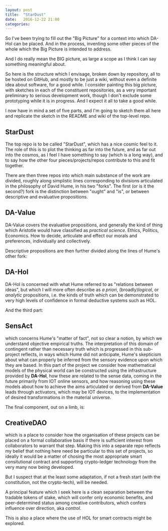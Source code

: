 ```yaml
---
layout: post
title:  "StarDust"
date:   2016-12-22 21:00
categories: 
---
```



So I've been trying to fill out the "Big Picture" for a context into which DA-Hol can be placed.
And in the process, inventing some other pieces of the whole which the Big Picture is intended to address.

And I do really mean the BIG picture, as large a scope as I think I can say something meaningful about.

So here is the structure which I envisage, broken down by repository, all to be hosted on GitHub, and mostly to be just a wiki, without even a definite idea about software, for a good while.
I consider painting this big picture, with sketches in each of the constituent repositories, as a very important preliminary to serious development work, though I don't exclude some prototyping while it is in progress.
And I expect it all to take a good while.

I now have in mind a set of five parts, and I'm going to sketch them all here and replicate the sketch in the README and wiki of the top-level repo.

## StarDust

The top repo is to be called "StarDust", which has a nice cosmic feel to it.
The role of this is to plot the thinking as far into the future, and as far out into the cosmos, as I feel I have something to say (which is a long way), and to say how the other four pieces/projects/repos contribute to this and fit together.

There are then three repos into which main substance of the work are divided, roughly along simplistic lines corresponding to divisions articulated in the philosophy of David Hume, in his two "forks".
The first (or is it the second?) fork is the distinction between "ought" and "is", or between descriptive and evaluative propositions.

## DA-Value

DA-Value covers the evaluative propositions, and generally the kind of thing which Aristotle would have classified as _practical science_.
Ethics, Politics, Economics.
How to decide, articulate and effect our morals and preferences, individually and collectively.

Descriptive propositions are then further divided along the lines of Hume's other fork:

## DA-Hol

DA-Hol is concerned with what Hume referred to as "relations between ideas", but which I will more often describe as _a priori_, (broadly)_logical_, or _analytic_ propositions, i.e. the kinds of truth which can be demonstrated to very high levels of confidence in formal deductive systems such as HOL.

And the third part:

## SensAct

which concerns Hume's "matter of fact", not so clear a notion, by which we understand objective empirical truths.
The interpretation of this domain of contingent rather than necessary truth which is progressed in this sub-project reflects, in ways which Hume did not anticipate, Hume's skepticism about what can properly be inferred from the sensory evidence upon which they are based.
In this part of the project we consider how mathematical models of the physical world can be constructed using the infrastructure provided by **DA-Hol**, how these are related to the sense data, coming in the future primarily from IOT online sensors, and how reasoning using these models about how to achieve the aims articulated or derived from **DA-Value** leads through activators, which may be IOT devices, to the implementation of desired transformations in the material universe.

The final component, out on a limb, is:

## CreativeDAO

which is a place to consider how the organisation of these projects can be placed on a formal collaborative basis if there is sufficient interest from collaborators to warrant that step.
Making this into a separate repo reflects my belief that nothing here need be particular to this set of projects, so ideally it would be a matter of chosing the most appropriate smart consitutional contract and supporting crypto-ledger technology from the very many now being developed.

But I suspect that at the least some adaptation, if not a fresh start (with the constitution, not the crypto-tech), will be needed.

A principal feature which I seek here is a clean separation between the tradable tokens of stake, which will confer only economic benefits, and peer-determined status among creative contributors, which confers influence over direction, aka _control_.

This is also a place where the use of HOL for smart contracts might be explored.


